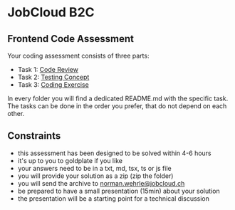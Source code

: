 # JobCloud B2C
## Frontend Code Assessment

Your coding assessment consists of three parts:

- Task 1: [Code Review](task_1/README.md)
- Task 2: [Testing Concept](task_2/README.md)
- Task 3: [Coding Exercise](task_3/README.md)

In every folder you will find a dedicated README.md with the specific task. The tasks can be done in the order you prefer,
that do not depend on each other.

## Constraints

- this assessment has been designed to be solved within 4-6 hours
- it's up to you to goldplate if you like
- your answers need to be in a txt, md, tsx, ts or js file
- you will provide your solution as a zip (zip the folder)
- you will send the archive to norman.wehrle@jobcloud.ch 
- be prepared to have a small presentation (15min) about your solution
- the presentation will be a starting point for a technical discussion